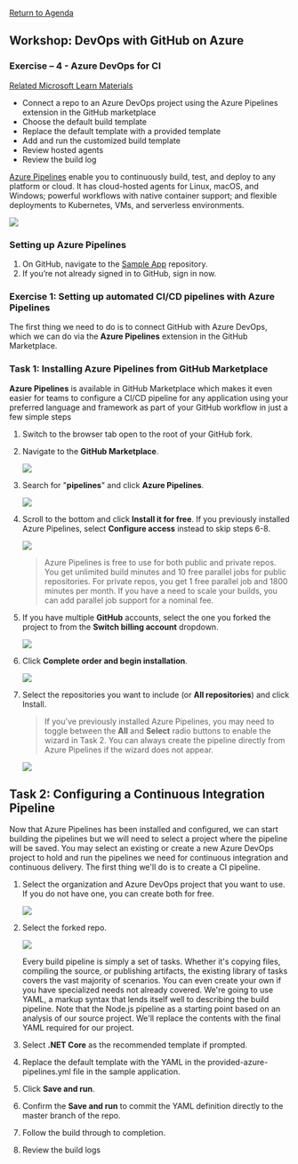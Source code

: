 
[Return to Agenda](README.md)
<br/>

## Workshop: DevOps with GitHub on Azure


### Exercise – 4 - Azure DevOps for CI

[Related Microsoft Learn Materials](https://docs.microsoft.com/en-us/learn/modules/create-a-build-pipeline/)

 - Connect a repo to an Azure DevOps project using the Azure Pipelines extension in the GitHub marketplace
 - Choose the default build template
 - Replace the default template with a provided template
 - Add and run the customized build template
 - Review hosted agents
 - Review the build log

[Azure Pipelines](https://azure.microsoft.com/services/devops/pipelines/) enable you to continuously build, test, and deploy to any platform or cloud. It has cloud-hosted agents for Linux, macOS, and Windows; powerful workflows with native container support; and flexible deployments to Kubernetes, VMs, and serverless environments.

   ![](media/overview.png)


### Setting up Azure Pipelines

1. On GitHub, navigate to the [Sample App](https://github.com/bbenz/devopswithgithub-TestABAzureDevOPs) repository.
1. If you’re not already signed in to GitHub, sign in now.


### Exercise 1: Setting up automated CI/CD pipelines with Azure Pipelines

The first thing we need to do is to connect GitHub with Azure DevOps, which we can do via the **Azure Pipelines** extension in the GitHub Marketplace.

### Task 1: Installing Azure Pipelines from GitHub Marketplace

**Azure Pipelines** is available in GitHub Marketplace which makes it even easier for teams to configure a CI/CD pipeline for any application using your preferred language and framework as part of your GitHub workflow in just a few simple steps

1. Switch to the browser tab open to the root of your GitHub fork.

1. Navigate to the **GitHub Marketplace**.

    ![](media/marketplace-github.png)

1. Search for "**pipelines**" and click **Azure Pipelines**.
   
    ![](media/azurepipelines-extension.png)

1. Scroll to the bottom and click **Install it for free**. If you previously installed Azure Pipelines, select **Configure access** instead to skip steps 6-8.
    
    ![](media/install-azurepipelines.png)

   > Azure Pipelines is free to use for both public and private repos. You get unlimited build minutes and 10 free parallel jobs for public repositories. For private repos, you get 1 free parallel job and 1800 minutes per month. If you have a need to scale your builds, you can add parallel job support for a nominal fee.

1. If you have multiple **GitHub** accounts, select the one you forked the project to from the **Switch billing account** dropdown.

    ![](media/switch-account.png)

1. Click **Complete order and begin installation**.

     ![](media/complete-order.png)

1. Select the repositories you want to include (or **All repositories**) and click Install.
 
    > If you've previously installed Azure Pipelines, you may need to toggle between the **All** and **Select** radio buttons to enable the wizard in Task 2. You can always create the pipeline directly from Azure Pipelines if the wizard does not appear.

     ![](media/install.png)

## Task 2: Configuring a Continuous Integration Pipeline

Now that Azure Pipelines has been installed and configured, we can start building the pipelines but we will need to select a project where the pipeline will be saved. You may select an existing or create a new Azure DevOps project to hold and run the pipelines we need for continuous integration and continuous delivery. The first thing we'll do is to create a CI pipeline.

1. Select the organization and Azure DevOps project that you want to use. If you do not have one, you can create both for free.

   ![](media/setup-azurepipelines.png)

1. Select the forked repo.

   ![](media/select-forkedrepo.png)

   Every build pipeline is simply a set of tasks. Whether it's copying files, compiling the source, or publishing artifacts, the existing library of tasks covers the vast majority of scenarios. You can even create your own if you have specialized needs not already covered. We're going to use YAML, a markup syntax that lends itself well to describing the build pipeline. Note that the Node.js pipeline as a starting point based on an analysis of our source project. We'll replace the contents with the final YAML required for our project.

1. Select **.NET Core** as the recommended template if prompted.

1. Replace the default template with the YAML in the provided-azure-pipelines.yml file in the sample application.

1. Click **Save and run**.

1. Confirm the **Save and run** to commit the YAML definition directly to the master branch of the repo.

1. Follow the build through to completion.
1. Review the build logs
    